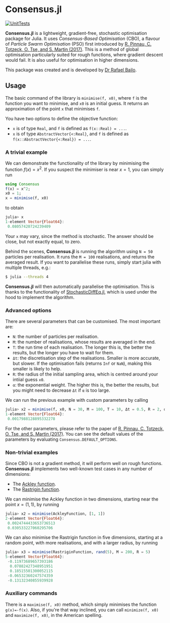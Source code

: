 # Consensus.jl

[![UnitTests](https://github.com/rafaelbailo/Consensus.jl/actions/workflows/UnitTests.yml/badge.svg)](https://github.com/rafaelbailo/Consensus.jl/actions/workflows/UnitTests.yml)

**Consensus.jl** is a lightweight, gradient-free, stochastic optimisation package for Julia. It uses *Consensus-Based Optimisation* (CBO), a flavour of *Particle Swarm Optimisation* (PSO) first introduced by [R. Pinnau, C. Totzeck, O. Tse, and S. Martin (2017)][1]. This is a method of global optimisation particularly suited for rough functions, where gradient descent would fail. It is also useful for optimisation in higher dimensions.

This package was created and is developed by [Dr Rafael Bailo](https://rafaelbailo.com/).

## Usage

The basic command of the library is `minimise(f, x0)`, where `f` is the function you want to minimise, and `x0` is an initial guess. It returns an approximation of the point `x` that minimises `f`.

You have two options to define the objective function:
* `x` is of type `Real`, and `f` is defined as `f(x::Real) = ...`.
* `x` is of type `AbstractVector{<:Real}`, and `f` is defined as `f(x::AbstractVector{<:Real}) = ...`.

### A trivial example

We can demonstrate the functionality of the library by minimising the function $f(x)=x^2$. If you suspect the minimiser is near $x=1$, you can simply run
```jl
using Consensus
f(x) = x^2;
x0 = 1;
x = minimise(f, x0)
```
to obtain
```jl
julia> x
1-element Vector{Float64}:
 0.08057420724239409
```
Your `x` may vary, since the method is stochastic. The answer should be close, but not exactly equal, to zero.

Behind the scenes, **Consensus.jl** is running the algorithm using `N = 50` particles per realisation. It runs the `M = 100` realisations, and returns the averaged result. If you want to parallelise these runs, simply start julia with multiple threads, e.g.:
```sh
$ julia --threads 4
```
**Consensus.jl** will then automatically parallelise the optimisation. This is thanks to the functionality of [StochasticDiffEq.jl](https://github.com/SciML/StochasticDiffEq.jl), which is used under the hood to implement the algorithm.

### Advanced options

There are several parameters that can be customised. The most important are:
* `N`: the number of particles per realisation.
* `M`: the number of realisations, whose results are averaged in the end.
* `T`: the run time of each realisation. The longer this is, the better the results, but the longer you have to wait for them.
* `Δt`: the discretisation step of the realisations. Smaller is more accurate, but slower. If the optimisation fails (returns `Inf` or `NaN`), making this smaller is likely to help.
* `R`: the radius of the initial sampling area, which is centred around your intiial guess `x0`.
* `α`: the exponential weight. The higher this is, the better the results, but you might need to decrease `Δt` if `α` is too large.

We can run the previous example with custom parameters by calling
```jl
julia> x2 = minimise(f, x0, N = 30, M = 100, T = 10, Δt = 0.5, R = 2, α = 500)
1-element Vector{Float64}:
 0.0017988128895332278
```

For the other parameters, please refer to the paper of [R. Pinnau, C. Totzeck, O. Tse, and S. Martin (2017)][1]. You can see the default values of the parameters by evaluating `Consensus.DEFAULT_OPTIONS`.

### Non-trivial examples

Since CBO is not a gradient method, it will perform well on rough functions. **Consensus.jl** implements two well-known test cases in any number of dimensions:
* The [Ackley function](https://en.wikipedia.org/wiki/Ackley_function).
* The [Rastrigin function](https://en.wikipedia.org/wiki/Rastrigin_function).

We can minimise the Ackley function in two dimensions, starting near the point $x=(1,1)$, by running
```jl
julia> x2 = minimise(AckleyFunction, [1, 1])
2-element Vector{Float64}:
 0.0024744433653736513
 0.030533227060295706
```

We can also minimise the Rastrigin function in five dimensions, starting at a random point, with more realisations, and with a larger radius, by running
```jl
julia> x3 = minimise(RastriginFunction, rand(5), M = 200, R = 5)
5-element Vector{Float64}:
 -0.11973689657393186
  0.07882427348951951
  0.18515501300052115
 -0.06532360247574359
 -0.13132340855939928
```

### Auxiliary commands
There is a `maximise(f, x0)` method, which simply minimises the function `g(x)=-f(x)`. Also, if you're that way inclined, you can call `minimize(f, x0)` and `maximize(f, x0)`, in the American spelling.


[1]: http://dx.doi.org/10.1142/S0218202517400061
